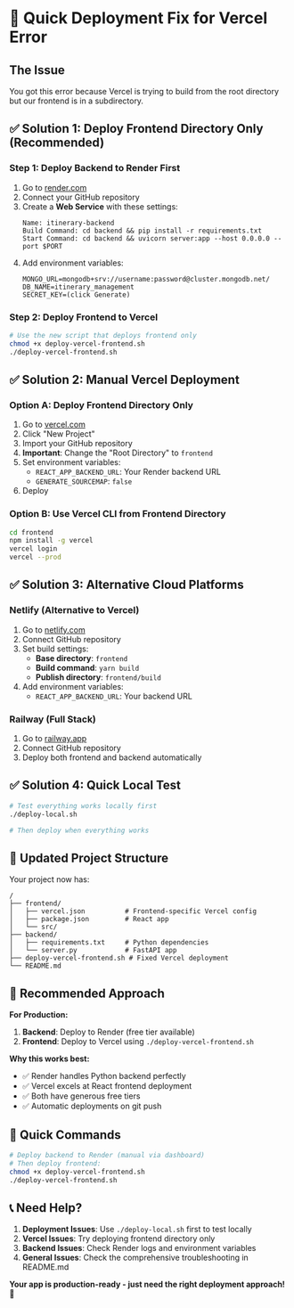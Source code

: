 # 🚀 Quick Deployment Fix for Vercel Error

## The Issue
You got this error because Vercel is trying to build from the root directory but our frontend is in a subdirectory.

## ✅ Solution 1: Deploy Frontend Directory Only (Recommended)

### Step 1: Deploy Backend to Render First
1. Go to [render.com](https://render.com)
2. Connect your GitHub repository
3. Create a **Web Service** with these settings:
   ```
   Name: itinerary-backend
   Build Command: cd backend && pip install -r requirements.txt
   Start Command: cd backend && uvicorn server:app --host 0.0.0.0 --port $PORT
   ```
4. Add environment variables:
   ```
   MONGO_URL=mongodb+srv://username:password@cluster.mongodb.net/
   DB_NAME=itinerary_management
   SECRET_KEY=(click Generate)
   ```

### Step 2: Deploy Frontend to Vercel
```bash
# Use the new script that deploys frontend only
chmod +x deploy-vercel-frontend.sh
./deploy-vercel-frontend.sh
```

## ✅ Solution 2: Manual Vercel Deployment

### Option A: Deploy Frontend Directory Only
1. Go to [vercel.com](https://vercel.com)
2. Click "New Project"
3. Import your GitHub repository
4. **Important**: Change the "Root Directory" to `frontend`
5. Set environment variables:
   - `REACT_APP_BACKEND_URL`: Your Render backend URL
   - `GENERATE_SOURCEMAP`: `false`
6. Deploy

### Option B: Use Vercel CLI from Frontend Directory
```bash
cd frontend
npm install -g vercel
vercel login
vercel --prod
```

## ✅ Solution 3: Alternative Cloud Platforms

### Netlify (Alternative to Vercel)
1. Go to [netlify.com](https://netlify.com)
2. Connect GitHub repository
3. Set build settings:
   - **Base directory**: `frontend`
   - **Build command**: `yarn build`
   - **Publish directory**: `frontend/build`
4. Add environment variables:
   - `REACT_APP_BACKEND_URL`: Your backend URL

### Railway (Full Stack)
1. Go to [railway.app](https://railway.app)
2. Connect GitHub repository
3. Deploy both frontend and backend automatically

## ✅ Solution 4: Quick Local Test

```bash
# Test everything works locally first
./deploy-local.sh

# Then deploy when everything works
```

## 🔧 Updated Project Structure

Your project now has:
```
/
├── frontend/
│   ├── vercel.json          # Frontend-specific Vercel config
│   ├── package.json         # React app
│   └── src/
├── backend/
│   ├── requirements.txt     # Python dependencies
│   └── server.py            # FastAPI app
├── deploy-vercel-frontend.sh # Fixed Vercel deployment
└── README.md
```

## 🎯 Recommended Approach

**For Production:**
1. **Backend**: Deploy to Render (free tier available)
2. **Frontend**: Deploy to Vercel using `./deploy-vercel-frontend.sh`

**Why this works best:**
- ✅ Render handles Python backend perfectly
- ✅ Vercel excels at React frontend deployment
- ✅ Both have generous free tiers
- ✅ Automatic deployments on git push

## 🚀 Quick Commands

```bash
# Deploy backend to Render (manual via dashboard)
# Then deploy frontend:
chmod +x deploy-vercel-frontend.sh
./deploy-vercel-frontend.sh
```

## 📞 Need Help?

1. **Deployment Issues**: Use `./deploy-local.sh` first to test locally
2. **Vercel Issues**: Try deploying frontend directory only
3. **Backend Issues**: Check Render logs and environment variables
4. **General Issues**: Check the comprehensive troubleshooting in README.md

**Your app is production-ready - just need the right deployment approach! 🎉**